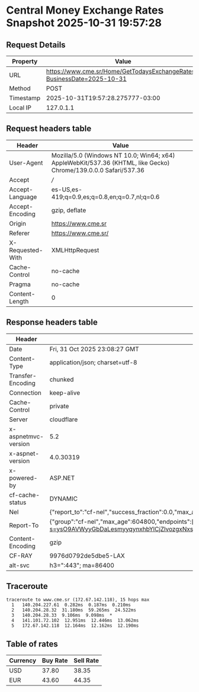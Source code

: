 # Central Money Exchange Rates Snapshot 2025-10-31 19:57:28
## Request Details

| Property | Value |
|----------|-------|
| URL | https://www.cme.sr/Home/GetTodaysExchangeRates/?BusinessDate=2025-10-31 |
| Method | POST |
| Timestamp | 2025-10-31T19:57:28.275777-03:00 |
| Local IP | 127.0.1.1 |
    
## Request headers table

| Header | Value |
|--------|-------|
| User-Agent | Mozilla/5.0 (Windows NT 10.0; Win64; x64) AppleWebKit/537.36 (KHTML, like Gecko) Chrome/139.0.0.0 Safari/537.36 |
| Accept | */* |
| Accept-Language | es-US,es-419;q=0.9,es;q=0.8,en;q=0.7,nl;q=0.6 |
| Accept-Encoding | gzip, deflate |
| Origin | https://www.cme.sr |
| Referer | https://www.cme.sr/ |
| X-Requested-With | XMLHttpRequest |
| Cache-Control | no-cache |
| Pragma | no-cache |
| Content-Length | 0 |

    
## Response headers table
| Header | Value |
|--------|-------|
| Date | Fri, 31 Oct 2025 23:08:27 GMT |
| Content-Type | application/json; charset=utf-8 |
| Transfer-Encoding | chunked |
| Connection | keep-alive |
| Cache-Control | private |
| Server | cloudflare |
| x-aspnetmvc-version | 5.2 |
| x-aspnet-version | 4.0.30319 |
| x-powered-by | ASP.NET |
| cf-cache-status | DYNAMIC |
| Nel | {"report_to":"cf-nel","success_fraction":0.0,"max_age":604800} |
| Report-To | {"group":"cf-nel","max_age":604800,"endpoints":[{"url":"https://a.nel.cloudflare.com/report/v4?s=ysO9AVWyyGbDaLesmyyqynxhbYlCjZlvozgxNxsnnx8vPGXWutbbEBixK%2BcP2ag%2BcL%2Fj4KeRyPtVteMwJsLramtRb%2Bri9wxk%2FWw%3D"}]} |
| Content-Encoding | gzip |
| CF-RAY | 9976d0792de5dbe5-LAX |
| alt-svc | h3=":443"; ma=86400 |

## Traceroute 

```
traceroute to www.cme.sr (172.67.142.118), 15 hops max
  1   140.204.227.61  0.282ms  0.187ms  0.210ms 
  2   140.204.28.32  31.180ms  59.265ms  24.522ms 
  3   140.204.28.33  9.106ms  9.098ms  * 
  4   141.101.72.102  12.951ms  12.446ms  13.062ms 
  5   172.67.142.118  12.164ms  12.162ms  12.190ms 

```


## Table of rates

| Currency | Buy Rate | Sell Rate |
|----------|----------|-----------|
| USD | 37.80 | 38.35 |
| EUR | 43.60 | 44.35 |
